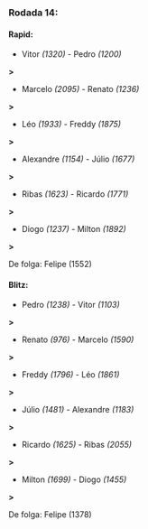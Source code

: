 ### Rodada 14:

#### Rapid:

* Vitor *(1320)*     -     Pedro *(1200)*

 **>** 
* Marcelo *(2095)*     -     Renato *(1236)*

 **>** 
* Léo *(1933)*     -     Freddy *(1875)*

 **>** 
* Alexandre *(1154)*     -     Júlio *(1677)*

 **>** 
* Ribas *(1623)*     -     Ricardo *(1771)*

 **>** 
* Diogo *(1237)*     -     Milton *(1892)*

 **>** 

De folga: Felipe (1552)

#### Blitz:

* Pedro *(1238)*     -     Vitor *(1103)*

 **>** 
* Renato *(976)*     -     Marcelo *(1590)*

 **>** 
* Freddy *(1796)*     -     Léo *(1861)*

 **>** 
* Júlio *(1481)*     -     Alexandre *(1183)*

 **>** 
* Ricardo *(1625)*     -     Ribas *(2055)*

 **>** 
* Milton *(1699)*     -     Diogo *(1455)*

 **>** 

De folga: Felipe (1378)

